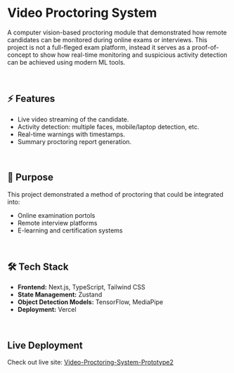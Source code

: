 # Video Proctoring System

A computer vision-based proctoring module that demonstrated how remote candidates can be monitored during online exams or interviews.
This project is not a full-fleged exam platform, instead it serves as a proof-of-concept to show how real-time monitoring and suspicious activity detection can be achieved using modern ML tools.

<br>

## ⚡ Features

- Live video streaming of the candidate.
- Activity detection: multiple faces, mobile/laptop detection, etc.
- Real-time warnings with timestamps.
- Summary proctoring report generation.

<br>

## 🎯 Purpose

This project demonstrated a method of proctoring that could be integrated into:
- Online examination portols
- Remote interview platforms
- E-learning and certification systems

<br>

## 🛠 Tech Stack

- **Frontend:** Next.js, TypeScript, Tailwind CSS
- **State Management:** Zustand
- **Object Detection Models:** TensorFlow, MediaPipe
- **Deployment:** Vercel

<br>

## Live Deployment

Check out live site: [Video-Proctoring-System-Prototype2](https://video-proctoring-system-prototype2.vercel.app/)


